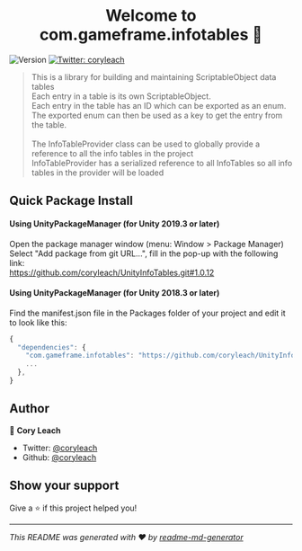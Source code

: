 <h1 align="center">Welcome to com.gameframe.infotables 👋</h1>
<p>
  <img alt="Version" src="https://img.shields.io/badge/version-1.0.12-blue.svg?cacheSeconds=2592000" />
  <a href="https://twitter.com/coryleach">
    <img alt="Twitter: coryleach" src="https://img.shields.io/twitter/follow/coryleach.svg?style=social" target="_blank" />
  </a>
</p>

> This is a library for building and maintaining ScriptableObject data tables</br>
> Each entry in a table is its own ScriptableObject.</br>
> Each entry in the table has an ID which can be exported as an enum. </br>
> The exported enum can then be used as a key to get the entry from the table. </br>
> </br>
> The InfoTableProvider class can be used to globally provide a reference to all the info tables in the project </br>
> InfoTableProvider has a serialized reference to all InfoTables so all info tables in the provider will be loaded </br>

## Quick Package Install

#### Using UnityPackageManager (for Unity 2019.3 or later)
Open the package manager window (menu: Window > Package Manager)<br/>
Select "Add package from git URL...", fill in the pop-up with the following link:<br/>
https://github.com/coryleach/UnityInfoTables.git#1.0.12<br/>

#### Using UnityPackageManager (for Unity 2018.3 or later)

Find the manifest.json file in the Packages folder of your project and edit it to look like this:
```js
{
  "dependencies": {
    "com.gameframe.infotables": "https://github.com/coryleach/UnityInfoTables.git#1.0.12",
    ...
  },
}
```

## Author

👤 **Cory Leach**

* Twitter: [@coryleach](https://twitter.com/coryleach)
* Github: [@coryleach](https://github.com/coryleach)

## Show your support

Give a ⭐️ if this project helped you!

***
_This README was generated with ❤️ by [readme-md-generator](https://github.com/kefranabg/readme-md-generator)_
